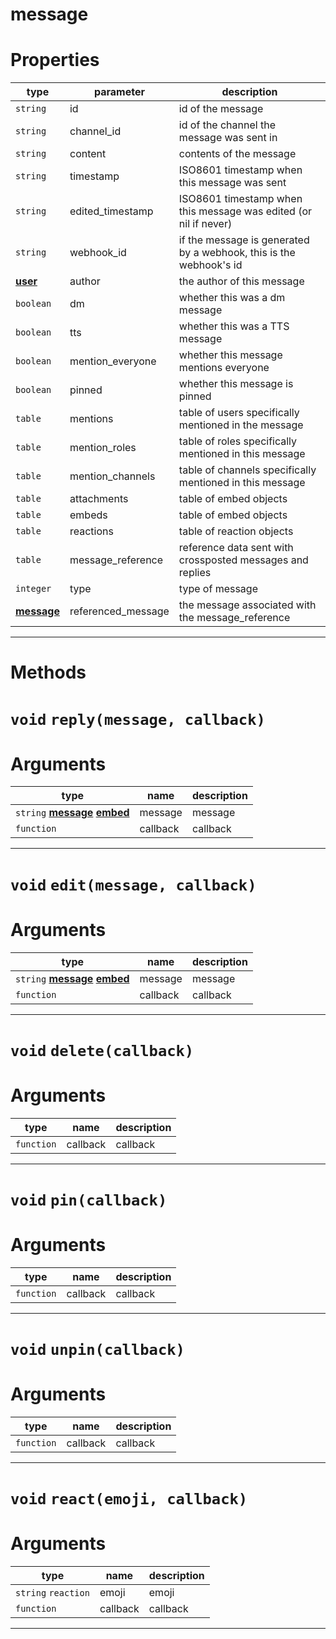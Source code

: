 # message

# Properties
| type  | parameter | description |
| ----  | --------- | ----------- |
| `string` | id | id of the message|
| `string` | channel_id | id of the channel the message was sent in|
| `string` | content | contents of the message|
| `string` | timestamp | ISO8601 timestamp when this message was sent|
| `string` | edited_timestamp | ISO8601 timestamp when this message was edited (or nil if never)|
| `string` | webhook_id | if the message is generated by a webhook, this is the webhook's id|
| **[user](https://github.com/devonium/gm-discordAPI/blob/doc/user.md#user)** | author | the author of this message|
| `boolean` | dm | whether this was a dm message|
| `boolean` | tts | whether this was a TTS message|
| `boolean` | mention_everyone | whether this message mentions everyone|
| `boolean` | pinned | whether this message is pinned|
| `table` | mentions | table of users specifically mentioned in the message|
| `table` | mention_roles | table of roles specifically mentioned in this message|
| `table` | mention_channels | table of channels specifically mentioned in this message|
| `table` | attachments | table of embed objects|
| `table` | embeds | table of embed objects|
| `table` | reactions | table of reaction objects|
| `table` | message_reference | reference data sent with crossposted messages and replies|
| `integer` | type | type of message|
| **[message](https://github.com/devonium/gm-discordAPI/blob/doc/message.md#message)** | referenced_message | the message associated with the message_reference|

---
# Methods
# `void` `reply(message, callback)`
# Arguments
| type  | name | description |
| ----  | ---- | ----------- |
| `string` **[message](https://github.com/devonium/gm-discordAPI/blob/doc/message.md#message)** **[embed](https://github.com/devonium/gm-discordAPI/blob/doc/embed.md#embed)** | message  |message  |
| `function` | callback  |callback  |

---
# `void` `edit(message, callback)`
# Arguments
| type  | name | description |
| ----  | ---- | ----------- |
| `string` **[message](https://github.com/devonium/gm-discordAPI/blob/doc/message.md#message)** **[embed](https://github.com/devonium/gm-discordAPI/blob/doc/embed.md#embed)** | message  |message  |
| `function` | callback  |callback  |

---
# `void` `delete(callback)`
# Arguments
| type  | name | description |
| ----  | ---- | ----------- |
| `function` | callback  |callback  |

---
# `void` `pin(callback)`
# Arguments
| type  | name | description |
| ----  | ---- | ----------- |
| `function` | callback  |callback  |

---
# `void` `unpin(callback)`
# Arguments
| type  | name | description |
| ----  | ---- | ----------- |
| `function` | callback  |callback  |

---
# `void` `react(emoji, callback)`
# Arguments
| type  | name | description |
| ----  | ---- | ----------- |
| `string` `reaction` | emoji  |emoji  |
| `function` | callback  |callback  |

---

